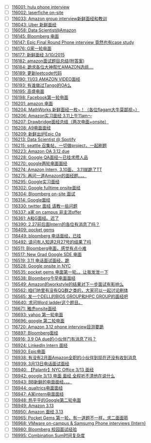- [ ] [116001: hulu phone interview](http://instant.1point3acres.com/thread/116001)
- [ ] [116002: laserfiche on-site](http://instant.1point3acres.com/thread/116002)
- [ ] [116033: Amazon group interview新鲜面经和教训](http://instant.1point3acres.com/thread/116033)
- [ ] [116043: Uber 新鲜面经](http://instant.1point3acres.com/thread/116043)
- [ ] [116058: Data Scientist@Amazon](http://instant.1point3acres.com/thread/116058)
- [ ] [116145: Bloomberg 电面](http://instant.1point3acres.com/thread/116145)
- [ ] [116147: Epic Final Round Phone interview 竟然也有case study](http://instant.1point3acres.com/thread/116147)
- [ ] [116176: G家一轮电面](http://instant.1point3acres.com/thread/116176)
- [ ] [116177: 新鲜面经 3/10/2015](http://instant.1point3acres.com/thread/116177)
- [ ] [116182: amazon面试题目总结(附答案)](http://instant.1point3acres.com/thread/116182)
- [ ] [116184: 跪求各位大神帮忙AMAZON选组....](http://instant.1point3acres.com/thread/116184)
- [ ] [116189: 更新leetcode代码](http://instant.1point3acres.com/thread/116189)
- [ ] [116190: 11/03 AMAZON VIDEO面经](http://instant.1point3acres.com/thread/116190)
- [ ] [116193: 有谁做过Tango的OA么](http://instant.1point3acres.com/thread/116193)
- [ ] [116195: 高盛电面](http://instant.1point3acres.com/thread/116195)
- [ ] [116198: Facebook第一轮电面](http://instant.1point3acres.com/thread/116198)
- [ ] [116201: amazon 电面](http://instant.1point3acres.com/thread/116201)
- [ ] [116204: MathWorks 新鲜面经一枚~！（各位flagam大牛莫鄙视~）](http://instant.1point3acres.com/thread/116204)
- [ ] [116206: Amazon实习面经 3.11上午11am～](http://instant.1point3acres.com/thread/116206)
- [ ] [116207: Drawbridge面经总结（两次电面+onsite）](http://instant.1point3acres.com/thread/116207)
- [ ] [116208: A9电面面经](http://instant.1point3acres.com/thread/116208)
- [ ] [116209: 新鲜出炉Epic Oa](http://instant.1point3acres.com/thread/116209)
- [ ] [116213: Data Scientist @ Spotify](http://instant.1point3acres.com/thread/116213)
- [ ] [116215: seattle 召集帖，一切做project，一起刷题](http://instant.1point3acres.com/thread/116215)
- [ ] [116223: Amazon OA 3.12 due](http://instant.1point3acres.com/thread/116223)
- [ ] [116228: Google QA面经～已挂求攒人品](http://instant.1point3acres.com/thread/116228)
- [ ] [116270: google两轮电面面经](http://instant.1point3acres.com/thread/116270)
- [ ] [116274: Amazon Intern, 3.10面， 3.11就跪了TT](http://instant.1point3acres.com/thread/116274)
- [ ] [116275: 再问一道Amazon的面经题。。。](http://instant.1point3acres.com/thread/116275)
- [ ] [116295: Google实习面经](http://instant.1point3acres.com/thread/116295)
- [ ] [116302: Google fulltime onsite面经](http://instant.1point3acres.com/thread/116302)
- [ ] [116304: Bloomberg on-site 面试](http://instant.1point3acres.com/thread/116304)
- [ ] [116314: Google面经](http://instant.1point3acres.com/thread/116314)
- [ ] [116330: twitter 面经 请教一些问题](http://instant.1point3acres.com/thread/116330)
- [ ] [116337: a家 on campus 非主流offer](http://instant.1point3acres.com/thread/116337)
- [ ] [116361: A和G面经。迟了](http://instant.1point3acres.com/thread/116361)
- [ ] [116390: 2.27前后面Intern的各位有消息了吗？](http://instant.1point3acres.com/thread/116390)
- [ ] [116409: pocket gems](http://instant.1point3acres.com/thread/116409)
- [ ] [116449: bloomberg 电话面经，已挂](http://instant.1point3acres.com/thread/116449)
- [ ] [116492: 请问有人知道2月27号的结果了吗](http://instant.1point3acres.com/thread/116492)
- [ ] [116511: Bloomberg电面，感觉有点小难](http://instant.1point3acres.com/thread/116511)
- [ ] [116517: New Grad Google SDE 电面](http://instant.1point3acres.com/thread/116517)
- [ ] [116519: 3.11 电话面试面经，跪](http://instant.1point3acres.com/thread/116519)
- [ ] [116528: Google onsite in NYC](http://instant.1point3acres.com/thread/116528)
- [ ] [116535: pocket gems 电面第一轮。。让我发泄一下](http://instant.1point3acres.com/thread/116535)
- [ ] [116538: Bloomberg今早电面面经](http://instant.1point3acres.com/thread/116538)
- [ ] [116549: Amazon的workstyle的结果对下一步面试有影响么](http://instant.1point3acres.com/thread/116549)
- [ ] [116562: 咱们地里有没有QQ群之类的，大家可以一起讨论刷体](http://instant.1point3acres.com/thread/116562)
- [ ] [116565: 发一个DELL的BIOS GROUP和HPC GROUP的面经吧](http://instant.1point3acres.com/thread/116565)
- [ ] [116640: 求问Word ladder这个题目。](http://instant.1point3acres.com/thread/116640)
- [ ] [116671: 雅虎onsite面经](http://instant.1point3acres.com/thread/116671)
- [ ] [116693: yahoo 第一轮电面](http://instant.1point3acres.com/thread/116693)
- [ ] [116696: google 第二轮电面](http://instant.1point3acres.com/thread/116696)
- [ ] [116720: Amazon 3.12 phone interview目测要跪](http://instant.1point3acres.com/thread/116720)
- [ ] [116897: Bloomberg面经](http://instant.1point3acres.com/thread/116897)
- [ ] [116916: 3.9 OA due的小伙伴门有消息了吗？](http://instant.1point3acres.com/thread/116916)
- [ ] [116924: LinkedIn Intern 面经](http://instant.1point3acres.com/thread/116924)
- [ ] [116930: Epic电面](http://instant.1point3acres.com/thread/116930)
- [ ] [116938: 有没有2月面Amazon全职的小伙伴到现在还没有收到消息](http://instant.1point3acres.com/thread/116938)
- [ ] [116939: 3月13日电话面试面经](http://instant.1point3acres.com/thread/116939)
- [ ] [116940: 【Palantir】NYC Office 3/13 面经](http://instant.1point3acres.com/thread/116940)
- [ ] [116942: google 3/13 电面 面经 全程听不清他在说什么](http://instant.1point3acres.com/thread/116942)
- [ ] [116943: BB新鲜的电面面经。。。](http://instant.1point3acres.com/thread/116943)
- [ ] [116944: qualtrics电面面经](http://instant.1point3acres.com/thread/116944)
- [ ] [116947: A家intern电面面经](http://instant.1point3acres.com/thread/116947)
- [ ] [116948: 热乎乎的Google第二轮电面](http://instant.1point3acres.com/thread/116948)
- [ ] [116949: Amazon 3.13](http://instant.1point3acres.com/thread/116949)
- [ ] [116950: Amazon 面经 3.13](http://instant.1point3acres.com/thread/116950)
- [ ] [116965: Pocket Gems 第一轮，有一道题不一样，求二面面筋](http://instant.1point3acres.com/thread/116965)
- [ ] [116968: VMware on-campus &amp; Samsumg Phone interviews (Intern)](http://instant.1point3acres.com/thread/116968)
- [ ] [116980: Bloomberg 校园面试经验](http://instant.1point3acres.com/thread/116980)
- [ ] [116995: Combination Sum时间复杂度](http://instant.1point3acres.com/thread/116995)
